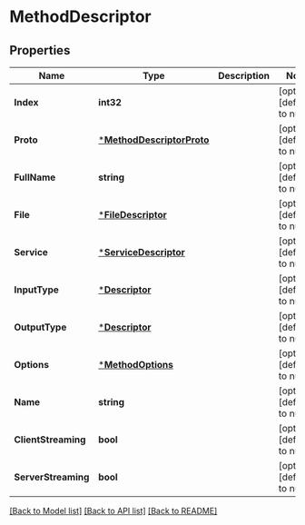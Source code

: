 # MethodDescriptor

## Properties
Name | Type | Description | Notes
------------ | ------------- | ------------- | -------------
**Index** | **int32** |  | [optional] [default to null]
**Proto** | [***MethodDescriptorProto**](MethodDescriptorProto.md) |  | [optional] [default to null]
**FullName** | **string** |  | [optional] [default to null]
**File** | [***FileDescriptor**](FileDescriptor.md) |  | [optional] [default to null]
**Service** | [***ServiceDescriptor**](ServiceDescriptor.md) |  | [optional] [default to null]
**InputType** | [***Descriptor**](Descriptor.md) |  | [optional] [default to null]
**OutputType** | [***Descriptor**](Descriptor.md) |  | [optional] [default to null]
**Options** | [***MethodOptions**](MethodOptions.md) |  | [optional] [default to null]
**Name** | **string** |  | [optional] [default to null]
**ClientStreaming** | **bool** |  | [optional] [default to null]
**ServerStreaming** | **bool** |  | [optional] [default to null]

[[Back to Model list]](../README.md#documentation-for-models) [[Back to API list]](../README.md#documentation-for-api-endpoints) [[Back to README]](../README.md)

